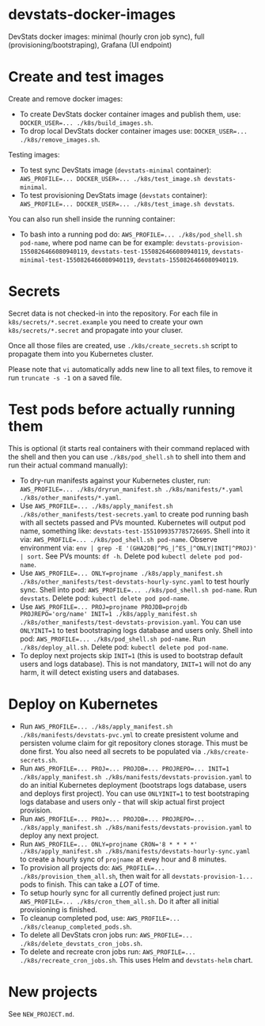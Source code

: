 # devstats-docker-images

DevStats docker images: minimal (hourly cron job sync), full (provisioning/bootstraping), Grafana (UI endpoint)

# Create and test images

Create and remove docker images:

- To create DevStats docker container images and publish them, use: `DOCKER_USER=... ./k8s/build_images.sh`.
- To drop local DevStats docker container images use: `DOCKER_USER=... ./k8s/remove_images.sh`.

Testing images:

- To test sync DevStats image (`devstats-minimal` container): `AWS_PROFILE=... DOCKER_USER=... ./k8s/test_image.sh devstats-minimal`.
- To test provisioning DevStats image (`devstats` container): `AWS_PROFILE=... DOCKER_USER=... ./k8s/test_image.sh devstats`.

You can also run shell inside the running container:

- To bash into a running pod do: `AWS_PROFILE=... ./k8s/pod_shell.sh pod-name`, where pod name can be for example: `devstats-provision-1550826466080940119`, `devstats-test-1550826466080940119`, `devstats-minimal-test-1550826466080940119`, `devstats-1550826466080940119`.


# Secrets

Secret data is not checked-in into the repository. For each file in `k8s/secrets/*.secret.example` you need to create your own `k8s/secrets/*.secret` and propagate into your cluser.

Once all those files are created, use `./k8s/create_secrets.sh` script to propagate them into you Kubernetes cluster.

Please note that `vi` automatically adds new line to all text files, to remove it run `truncate -s -1` on a saved file.


# Test pods before actually running them

This is optional (it starts real containers with their command replaced with the shell and then you can use `./k8s/pod_shell.sh` to shell into them and run their actual command manually):

- To dry-run manifests against your Kubernetes cluster, run: `AWS_PROFILE=... ./k8s/dryrun_manifest.sh ./k8s/manifests/*.yaml ./k8s/other_manifests/*.yaml`.
- Use `AWS_PROFILE=... ./k8s/apply_manifest.sh ./k8s/other_manifests/test-secrets.yaml` to create pod running bash with all sectets passed and PVs mounted. Kubernetes will output pod name, something like: `devstats-test-1551099357785726695`. Shell into it via: `AWS_PROFILE=... ./k8s/pod_shell.sh pod-name`. Observe environment via: `env | grep -E '(GHA2DB|^PG_|^ES_|^ONLY|INIT|^PROJ)' | sort`. See PVs mounts: `df -h`. Delete pod `kubectl delete pod pod-name`.
- Use `AWS_PROFILE=... ONLY=projname ./k8s/apply_manifest.sh ./k8s/other_manifests/test-devstats-hourly-sync.yaml` to test hourly sync. Shell into pod: `AWS_PROFILE=... ./k8s/pod_shell.sh pod-name`. Run `devstats`. Delete pod: `kubectl delete pod pod-name`.
- Use `AWS_PROFILE=... PROJ=projname PROJDB=projdb PROJREPO='org/name' INIT=1 ./k8s/apply_manifest.sh ./k8s/other_manifests/test-devstats-provision.yaml`. You can use `ONLYINIT=1` to test bootstraping logs database and users only. Shell into pod: `AWS_PROFILE=... ./k8s/pod_shell.sh pod-name`. Run `./k8s/deploy_all.sh`. Delete pod: `kubectl delete pod pod-name`.
- To deploy next projects skip `INIT=1` (this is used to bootstrap default users and logs database). This is not mandatory, `INIT=1` will not do any harm, it will detect existing users and databases.


# Deploy on Kubernetes

- Run `AWS_PROFILE=... ./k8s/apply_manifest.sh ./k8s/manifests/devstats-pvc.yml` to create presistent volume and persisten volume claim for git repository clones storage. This must be done first. You also need all secrets to be populated via `./k8s/create-secrets.sh`.
- Run `AWS_PROFILE=... PROJ=... PROJDB=... PROJREPO=... INIT=1 ./k8s/apply_manifest.sh ./k8s/manifests/devstats-provision.yaml` to do an initial Kubernetes deployment (bootstraps logs database, users and deploys first project). You can use `ONLYINIT=1` to test bootstraping logs database and users only - that will skip actual first project provision.
- Run `AWS_PROFILE=... PROJ=... PROJDB=... PROJREPO=... ./k8s/apply_manifest.sh ./k8s/manifests/devstats-provision.yaml` to deploy any next project.
- Run `AWS_PROFILE=... ONLY=projname CRON='8 * * * *' ./k8s/apply_manifest.sh ./k8s/manifests/devstats-hourly-sync.yaml` to create a hourly sync of `projname` at evey hour and 8 minutes.
- To provision all projects do: `AWS_PROFILE=... ./k8s/provision_them_all.sh`, then wait for all `devstats-provision-1...` pods to finish. This can take a *LOT* of time.
- To setup hourly sync for all currently defined project just run: `AWS_PROFILE=... ./k8s/cron_them_all.sh`. Do it after all initial provisioning is finished.
- To cleanup completed pod, use: `AWS_PROFILE=... ./k8s/cleanup_completed_pods.sh`.
- To delete all DevStats cron jobs run: `AWS_PROFILE=... ./k8s/delete_devstats_cron_jobs.sh`.
- To delete and recreate cron jobs run: `AWS_PROFILE=... ./k8s/recreate_cron_jobs.sh`. This uses Helm and `devstats-helm` chart.

# New projects

See `NEW_PROJECT.md`.
